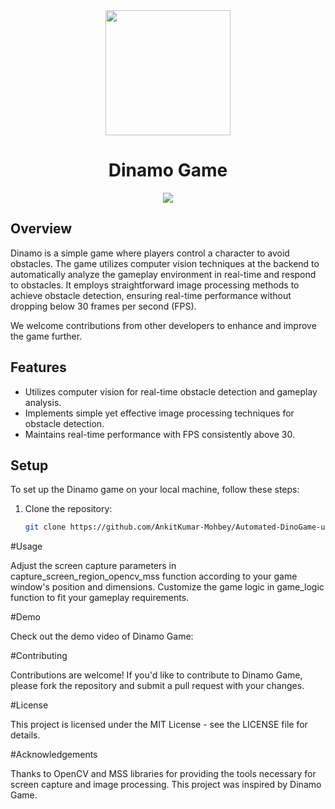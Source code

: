 <div align="center">
  <img src="[https://www.example.com/s](https://www.canva.com/design/DAGBP7UJIXY/l_iH5GZqZe7ided3KXeIUw/watch?utm_content=DAGBP7UJIXY&utm_campaign=designshare&utm_medium=link&utm_source=editor)" width="200" height="200">
</div>

<h1 align="center">Dinamo Game</h1>

<p align="center">
  <img src="https://www.example.com/demo.gif">
</p>

## Overview

Dinamo is a simple game where players control a character to avoid obstacles. The game utilizes computer vision techniques at the backend to automatically analyze the gameplay environment in real-time and respond to obstacles. It employs straightforward image processing methods to achieve obstacle detection, ensuring real-time performance without dropping below 30 frames per second (FPS).

We welcome contributions from other developers to enhance and improve the game further.

## Features

- Utilizes computer vision for real-time obstacle detection and gameplay analysis.
- Implements simple yet effective image processing techniques for obstacle detection.
- Maintains real-time performance with FPS consistently above 30.

## Setup

To set up the Dinamo game on your local machine, follow these steps:

1. Clone the repository:

   ```bash
   git clone https://github.com/AnkitKumar-Mohbey/Automated-DinoGame-usingComputerVision

#Usage
<p>
Adjust the screen capture parameters in capture_screen_region_opencv_mss function according to your game window's position and dimensions.
Customize the game logic in game_logic function to fit your gameplay requirements.
</p>

#Demo
<p>Check out the demo video of Dinamo Game:</p>

#Contributing
<p>Contributions are welcome! If you'd like to contribute to Dinamo Game, please fork the repository and submit a pull request with your changes.
</p>
#License
<p>
This project is licensed under the MIT License - see the LICENSE file for details.
</p>
#Acknowledgements
<p>Thanks to OpenCV and MSS libraries for providing the tools necessary for screen capture and image processing.
This project was inspired by Dinamo Game.
</p>
